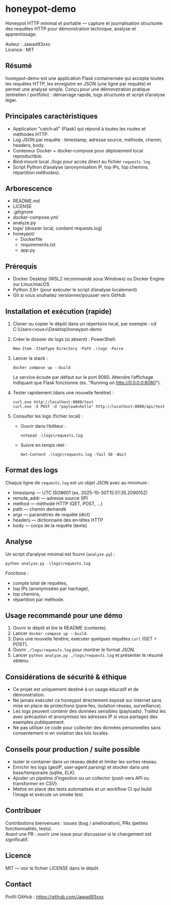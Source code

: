 # honeypot-demo

Honeypot HTTP minimal et portable — capture et journalisation structurée des requêtes HTTP pour démonstration technique, analyse et apprentissage.

Auteur : Jawad93xxx  
Licence : MIT

Résumé
-------
honeypot-demo est une application Flask containerisée qui accepte toutes les requêtes HTTP, les enregistre en JSON (une ligne par requête) et permet une analyse simple. Conçu pour une démonstration pratique (entretien / portfolio) : démarrage rapide, logs structurés et script d’analyse léger.

Principales caractéristiques
----------------------------
- Application "catch‑all" (Flask) qui répond à toutes les routes et méthodes HTTP.
- Log JSON par requête : timestamp, adresse source, méthode, chemin, headers, body.
- Conteneur Docker + docker‑compose pour déploiement local reproductible.
- Bind‑mount local ./logs pour accès direct au fichier `requests.log`.
- Script Python d’analyse (anonymisation IP, top IPs, top chemins, répartition méthodes).

Arborescence
-----------
- README.md
- LICENSE
- .gitignore
- docker-compose.yml
- analyze.py
- logs/               (dossier local, contient requests.log)
- honeypot/
  - Dockerfile
  - requirements.txt
  - app.py

Prérequis
---------
- Docker Desktop (WSL2 recommandé sous Windows) ou Docker Engine sur Linux/macOS
- Python 3.8+ (pour exécuter le script d’analyse localement)
- Git si vous souhaitez versionner/pousser vers GitHub

Installation et exécution (rapide)
---------------------------------
1. Cloner ou copier le dépôt dans un répertoire local, par exemple :
   cd C:\Users\<vous>\Desktop\honeypot-demo

2. Créer le dossier de logs (si absent) :
   PowerShell:
   ```
   New-Item -ItemType Directory -Path .\logs -Force
   ```

3. Lancer la stack :
   ```
   docker compose up --build
   ```
   Le service écoute par défaut sur le port 8080. Attendre l’affichage indiquant que Flask fonctionne (ex. "Running on http://0.0.0.0:8080").

4. Tester rapidement (dans une nouvelle fenêtre) :
   ```
   curl.exe http://localhost:8080/test
   curl.exe -X POST -d "payload=hello" http://localhost:8080/api/test
   ```

5. Consulter les logs (fichier local) :
   - Ouvrir dans l’éditeur :
     ```
     notepad .\logs\requests.log
     ```
   - Suivre en temps réel :
     ```
     Get-Content .\logs\requests.log -Tail 50 -Wait
     ```

Format des logs
---------------
Chaque ligne de `requests.log` est un objet JSON avec au minimum :
- timestamp — UTC ISO8601 (ex. 2025-10-30T15:51:35.209015Z)
- remote_addr — adresse source (IP)
- method — méthode HTTP (GET, POST, ...)
- path — chemin demandé
- args — paramètres de requête (dict)
- headers — dictionnaire des en‑têtes HTTP
- body — corps de la requête (texte)

Analyse
-------
Un script d’analyse minimal est fourni (`analyze.py`) :
```
python analyze.py .\logs\requests.log
```
Fonctions :
- compte total de requêtes,
- top IPs (anonymisées par hachage),
- top chemins,
- répartition par méthode.

Usage recommandé pour une démo
-----------------------------
1. Ouvrir le dépôt et lire le README (contexte).
2. Lancer `docker compose up --build`.
3. Dans une nouvelle fenêtre, exécuter quelques requêtes `curl` (GET + POST).
4. Ouvrir `./logs/requests.log` pour montrer le format JSON.
5. Lancer `python analyze.py ./logs/requests.log` et présenter le résumé obtenu.

Considérations de sécurité & éthique
-----------------------------------
- Ce projet est uniquement destiné à un usage éducatif et de démonstration.
- Ne jamais exécuter ce honeypot directement exposé sur Internet sans mise en place de protections (pare‑feu, isolation réseau, surveillance).
- Les logs peuvent contenir des données sensibles (payloads). Traitez les avec précaution et anonymisez les adresses IP si vous partagez des exemples publiquement.
- Ne pas utiliser ce code pour collecter des données personnelles sans consentement ni en violation des lois locales.

Conseils pour production / suite possible
----------------------------------------
- Isoler le container dans un réseau dédié et limiter les sorties réseau.
- Enrichir les logs (geoIP, user‑agent parsing) et stocker dans une base/temporaire (sqlite, ELK).
- Ajouter un pipeline d’ingestion ou un collector (push vers API ou transformer en CSV).
- Mettre en place des tests automatisés et un workflow CI qui build l’image et exécute un smoke test.

Contribuer
----------
Contributions bienvenues : issues (bug / amélioration), PRs (petites fonctionnalités, tests).  
Avant une PR : ouvrir une issue pour discussion si le changement est significatif.

Licence
-------
MIT — voir le fichier LICENSE dans le dépôt.

Contact
-------
Profil GitHub : https://github.com/Jawad93xxx  
